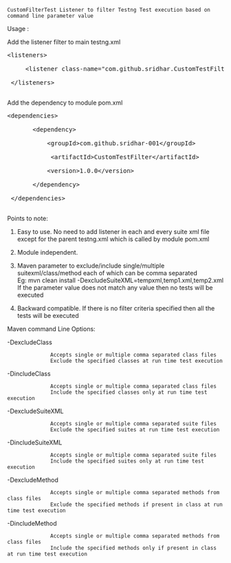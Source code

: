 
`CustomFilterTest Listener to filter Testng Test execution based on command line parameter value`

Usage :

Add the listener filter to main testng.xml<br>
<pre>
&lt;listeners&gt;<br>
     &lt;listener class-name="com.github.sridhar.CustomTestFilter"/&gt;<br>
 &lt;/listeners&gt;<br>
</pre>

Add the dependency to module pom.xml<br>
<pre>
&lt;dependencies&gt;<br>
       &lt;dependency><br>
           &lt;groupId&gt;com.github.sridhar-001&lt;/groupId&gt;<br>
            &lt;artifactId&gt;CustomTestFilter&lt;/artifactId&gt;<br>
           &lt;version&gt;1.0.0&lt;/version&gt;<br>
       &lt;/dependency&gt;<br>
 &lt;/dependencies&gt;<br>
</pre>
 Points to note:
 1) Easy to use. No need to add listener in each and every suite xml file except for the parent testng.xml which is called by module pom.xml<br>
 
 2) Module independent.<br>
 
 3) Maven parameter to exclude/include single/multiple suitexml/class/method each of which can be comma separated<br>
 Eg: mvn clean install -DexcludeSuiteXML=tempxml,temp1.xml,temp2.xml<br>
       If the parameter value does not match any value then no tests will be executed<br>
       
 4) Backward compatible. If there is no filter criteria specified then all the tests will be executed<br>

Maven command Line Options:

-DexcludeClass

                  Accepts single or multiple comma separated class files
				  Exclude the specified classes at run time test execution

-DincludeClass

                  Accepts single or multiple comma separated class files
				  Include the specified classes only at run time test execution

-DexcludeSuiteXML

                  Accepts single or multiple comma separated suite files
				  Exclude the specified suites at run time test execution

-DincludeSuiteXML

                  Accepts single or multiple comma separated suite files
				  Include the specified suites only at run time test execution

-DexcludeMethod

                  Accepts single or multiple comma separated methods from class files
				  Exclude the specified methods if present in class at run time test execution

-DincludeMethod

                  Accepts single or multiple comma separated methods from class files
				  Include the specified methods only if present in class at run time test execution




